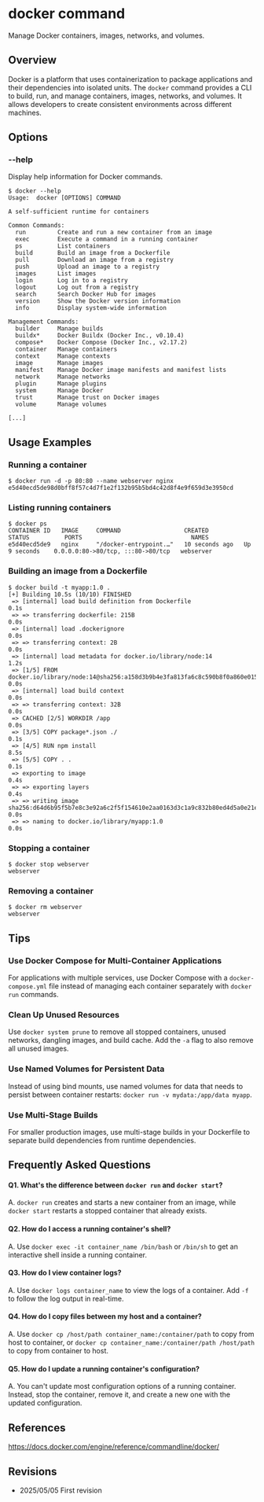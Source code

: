 # docker command

Manage Docker containers, images, networks, and volumes.

## Overview

Docker is a platform that uses containerization to package applications and their dependencies into isolated units. The `docker` command provides a CLI to build, run, and manage containers, images, networks, and volumes. It allows developers to create consistent environments across different machines.

## Options

### **--help**

Display help information for Docker commands.

```console
$ docker --help
Usage:  docker [OPTIONS] COMMAND

A self-sufficient runtime for containers

Common Commands:
  run         Create and run a new container from an image
  exec        Execute a command in a running container
  ps          List containers
  build       Build an image from a Dockerfile
  pull        Download an image from a registry
  push        Upload an image to a registry
  images      List images
  login       Log in to a registry
  logout      Log out from a registry
  search      Search Docker Hub for images
  version     Show the Docker version information
  info        Display system-wide information

Management Commands:
  builder     Manage builds
  buildx*     Docker Buildx (Docker Inc., v0.10.4)
  compose*    Docker Compose (Docker Inc., v2.17.2)
  container   Manage containers
  context     Manage contexts
  image       Manage images
  manifest    Manage Docker image manifests and manifest lists
  network     Manage networks
  plugin      Manage plugins
  system      Manage Docker
  trust       Manage trust on Docker images
  volume      Manage volumes

[...]
```

## Usage Examples

### Running a container

```console
$ docker run -d -p 80:80 --name webserver nginx
e5d40ecd5de98d0bff8f57c4d7f1e2f132b95b5bd4c42d8f4e9f659d3e3950cd
```

### Listing running containers

```console
$ docker ps
CONTAINER ID   IMAGE     COMMAND                  CREATED          STATUS          PORTS                               NAMES
e5d40ecd5de9   nginx     "/docker-entrypoint.…"   10 seconds ago   Up 9 seconds    0.0.0.0:80->80/tcp, :::80->80/tcp   webserver
```

### Building an image from a Dockerfile

```console
$ docker build -t myapp:1.0 .
[+] Building 10.5s (10/10) FINISHED
 => [internal] load build definition from Dockerfile                                                 0.1s
 => => transferring dockerfile: 215B                                                                0.0s
 => [internal] load .dockerignore                                                                    0.0s
 => => transferring context: 2B                                                                      0.0s
 => [internal] load metadata for docker.io/library/node:14                                           1.2s
 => [1/5] FROM docker.io/library/node:14@sha256:a158d3b9b4e3fa813fa6c8c590b8f0a860e015ad4e59bbce5744d5dc65798060  0.0s
 => [internal] load build context                                                                    0.0s
 => => transferring context: 32B                                                                     0.0s
 => CACHED [2/5] WORKDIR /app                                                                        0.0s
 => [3/5] COPY package*.json ./                                                                      0.1s
 => [4/5] RUN npm install                                                                            8.5s
 => [5/5] COPY . .                                                                                   0.1s
 => exporting to image                                                                               0.4s
 => => exporting layers                                                                              0.4s
 => => writing image sha256:d64d6b95f5b7e8c3e92a6c2f5f154610e2aa0163d3c1a9c832b80ed4d5a0e21e       0.0s
 => => naming to docker.io/library/myapp:1.0                                                         0.0s
```

### Stopping a container

```console
$ docker stop webserver
webserver
```

### Removing a container

```console
$ docker rm webserver
webserver
```

## Tips

### Use Docker Compose for Multi-Container Applications

For applications with multiple services, use Docker Compose with a `docker-compose.yml` file instead of managing each container separately with `docker run` commands.

### Clean Up Unused Resources

Use `docker system prune` to remove all stopped containers, unused networks, dangling images, and build cache. Add the `-a` flag to also remove all unused images.

### Use Named Volumes for Persistent Data

Instead of using bind mounts, use named volumes for data that needs to persist between container restarts: `docker run -v mydata:/app/data myapp`.

### Use Multi-Stage Builds

For smaller production images, use multi-stage builds in your Dockerfile to separate build dependencies from runtime dependencies.

## Frequently Asked Questions

#### Q1. What's the difference between `docker run` and `docker start`?
A. `docker run` creates and starts a new container from an image, while `docker start` restarts a stopped container that already exists.

#### Q2. How do I access a running container's shell?
A. Use `docker exec -it container_name /bin/bash` or `/bin/sh` to get an interactive shell inside a running container.

#### Q3. How do I view container logs?
A. Use `docker logs container_name` to view the logs of a container. Add `-f` to follow the log output in real-time.

#### Q4. How do I copy files between my host and a container?
A. Use `docker cp /host/path container_name:/container/path` to copy from host to container, or `docker cp container_name:/container/path /host/path` to copy from container to host.

#### Q5. How do I update a running container's configuration?
A. You can't update most configuration options of a running container. Instead, stop the container, remove it, and create a new one with the updated configuration.

## References

https://docs.docker.com/engine/reference/commandline/docker/

## Revisions

- 2025/05/05 First revision